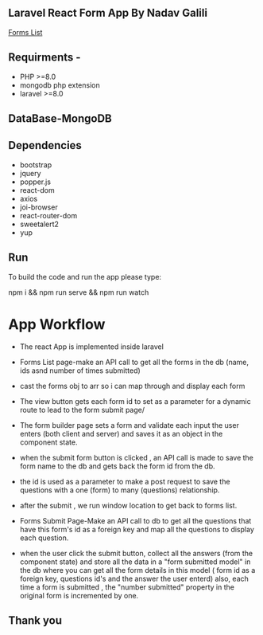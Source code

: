 


## Laravel React Form App By Nadav Galili

[Forms List](https://github.com/nadav-galili/react-laravel-forms/blob/main/back-laravel/public/images/laravel.JPG)
## Requirments -
* PHP >=8.0
* mongodb php extension
* laravel >=8.0

## DataBase-MongoDB
## Dependencies

* bootstrap
* jquery
* popper.js
* react-dom
* axios
* joi-browser
* react-router-dom
* sweetalert2
* yup

## Run
To build the code and run the app please type:

npm i && npm run serve && npm run watch

# App Workflow
* The react App is implemented inside laravel
* Forms List page-make an API call to get all the forms in the db
(name, ids asnd number of times submitted)
* cast the forms obj to arr so i can map through and display each form
* The view button gets each form id to set as a parameter for a dynamic route to lead to the form submit page/

* The form builder page sets a form and validate each input the user enters 
(both client and server) and saves it as an object in the component state.
* when the submit form button is clicked , an API call is made to save
the form name to the db and gets back the form id from the db.

* the id is used as a parameter to make a post request to save the questions with a one (form) to many (questions) relationship.
* after the submit , we run window location to get back to forms list.

* Forms Submit Page-Make an API call to db to get all the questions that have this form's id as a foreign key and map all the questions to display each question.
* when the user click the submit button, collect all the answers (from the component state) and store all the data in a "form submitted model" in the db
where you can get all the form details in this model ( form id as a foreign key, 
questions id's and the answer the user enterd)
also, each time a form is submitted , the "number submitted" property
in the original form is incremented by one.





## Thank you
